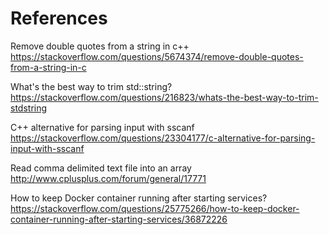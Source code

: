 # References #

Remove double quotes from a string in c++
https://stackoverflow.com/questions/5674374/remove-double-quotes-from-a-string-in-c


What's the best way to trim std::string?
https://stackoverflow.com/questions/216823/whats-the-best-way-to-trim-stdstring


C++ alternative for parsing input with sscanf
https://stackoverflow.com/questions/23304177/c-alternative-for-parsing-input-with-sscanf


Read comma delimited text file into an array
http://www.cplusplus.com/forum/general/17771


How to keep Docker container running after starting services?
https://stackoverflow.com/questions/25775266/how-to-keep-docker-container-running-after-starting-services/36872226